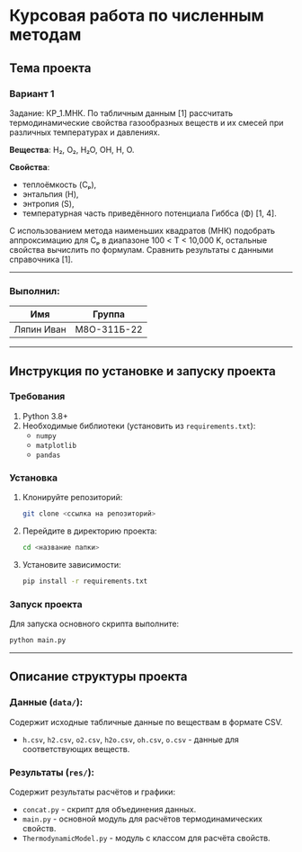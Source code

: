 # Курсовая работа по численным методам

## Тема проекта
### Вариант 1

Задание:
КР_1.МНК. По табличным данным [1] рассчитать термодинамические свойства газообразных веществ и их смесей при различных температурах и давлениях.

**Вещества**: H₂, O₂, H₂O, OH, H, O.

**Свойства**:
- теплоёмкость (Cₚ),
- энтальпия (H),
- энтропия (S),
- температурная часть приведённого потенциала Гиббса (Φ) [1, 4].

С использованием метода наименьших квадратов (МНК) подобрать аппроксимацию для Cₚ в диапазоне 100 < T < 10,000 K, остальные свойства вычислить по формулам. Сравнить результаты с данными справочника [1].

---

### Выполнил:
| Имя        | Группа      |
|------------|-------------|
| Ляпин Иван | М8О-311Б-22 |

---

## Инструкция по установке и запуску проекта

### Требования
1. Python 3.8+
2. Необходимые библиотеки (установить из `requirements.txt`):
   - `numpy`
   - `matplotlib`
   - `pandas`

### Установка

1. Клонируйте репозиторий:
   ```bash
   git clone <ссылка на репозиторий>
   ```
2. Перейдите в директорию проекта:
   ```bash
   cd <название папки>
   ```
3. Установите зависимости:
   ```bash
   pip install -r requirements.txt
   ```

### Запуск проекта

Для запуска основного скрипта выполните:
```bash
python main.py
```

---

## Описание структуры проекта

### Данные (`data/`):
Содержит исходные табличные данные по веществам в формате CSV.
- `h.csv`, `h2.csv`, `o2.csv`, `h2o.csv`, `oh.csv`, `o.csv` - данные для соответствующих веществ.

### Результаты (`res/`):
Содержит результаты расчётов и графики:
- `concat.py` - скрипт для объединения данных.
- `main.py` - основной модуль для расчётов термодинамических свойств.
- `ThermodynamicModel.py` - модуль с классом для расчёта свойств.
